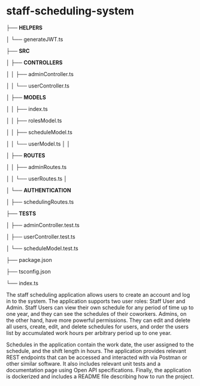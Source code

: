 # staff-scheduling-system

├── **HELPERS**


│ └── generateJWT.ts


├── **SRC**

│ ├── **CONTROLLERS**

│ │ ├── adminController.ts

│ │ └── userController.ts

│ ├── **MODELS**

│ │ ├── index.ts

│ │ ├── rolesModel.ts

│ │ ├── scheduleModel.ts

│ │ └── userModel.ts
│ │


│ ├── **ROUTES**


│ │ ├── adminRoutes.ts

│ │ └── userRoutes.ts
│


│ └── **AUTHENTICATION**



│     ├── schedulingRoutes.ts




├── **TESTS**


│ ├── adminController.test.ts


│ ├── userController.test.ts


│ └── scheduleModel.test.ts


├── package.json

├── tsconfig.json

└── index.ts



The staff scheduling application allows users to create an account and log in to the system. The application supports two user roles: Staff User and Admin. Staff Users can view their own schedule for any period of time up to one year, and they can see the schedules of their coworkers. Admins, on the other hand, have more powerful permissions. They can edit and delete all users, create, edit, and delete schedules for users, and order the users list by accumulated work hours per arbitrary period up to one year.

Schedules in the application contain the work date, the user assigned to the schedule, and the shift length in hours. The application provides relevant REST endpoints that can be accessed and interacted with via Postman or other similar software. It also includes relevant unit tests and a documentation page using Open API specifications. Finally, the application is dockerized and includes a README file describing how to run the project.
